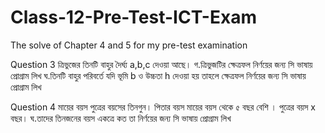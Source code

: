 # Class-12-Pre-Test-ICT-Exam
The solve of Chapter 4 and 5 for my pre-test examination

Question 3
ত্রিভুজের তিনটি বাহুর দৈর্ঘ্য a,b,c দেওয়া আছে।
গ.ত্রিভুজটির ক্ষেত্রফল নির্ণয়ের জন্য সি ভাষায় প্রোগ্রাম লিখ 
ঘ.তিনটি বাহুর পরিবর্তে যদি ভূমি b ও উচ্চতা h দেওয়া হয় তাহলে ক্ষেত্রফল নির্ণয়ের জন্য সি ভাষায় প্রোগ্রাম লিখ


Question 4
মায়ের বয়স পুত্রের বয়সের তিনগুন। পিতার বয়স মায়ের বয়স থেকে ৫ বছর বেশি । পুত্রের বয়স x বছর।
ঘ.তাদের তিনজনের বয়স একত্রে কত তা নির্ণয়ের জন্য সি ভাষায় প্রোগ্রাম লিখ 

